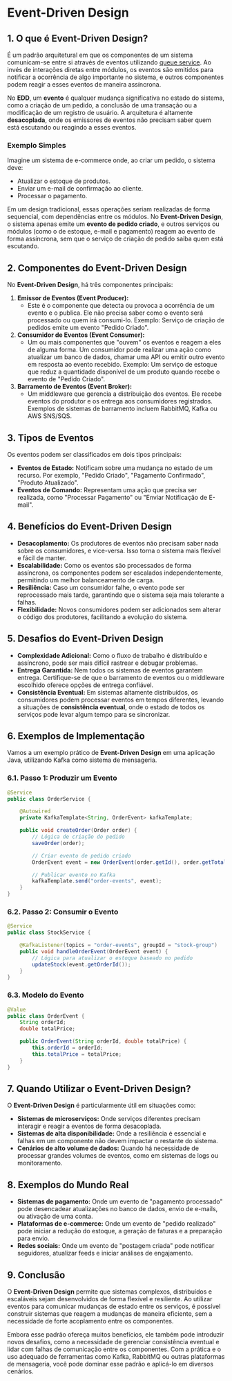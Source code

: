 # Event-Driven Design

## 1. O que é Event-Driven Design?

É um padrão arquitetural em que os componentes de um sistema comunicam-se entre si através de eventos utilizando [queue service](/microservice/queue-service). Ao invés de interações diretas entre módulos, os eventos são emitidos para notificar a ocorrência de algo importante no sistema, e outros componentes podem reagir a esses eventos de maneira assíncrona.

No **EDD**, um **evento** é qualquer mudança significativa no estado do sistema, como a criação de um pedido, a conclusão de uma transação ou a modificação de um registro de usuário. A arquitetura é altamente **desacoplada**, onde os emissores de eventos não precisam saber quem está escutando ou reagindo a esses eventos.

### Exemplo Simples

Imagine um sistema de e-commerce onde, ao criar um pedido, o sistema deve:

- Atualizar o estoque de produtos.
- Enviar um e-mail de confirmação ao cliente.
- Processar o pagamento.

Em um design tradicional, essas operações seriam realizadas de forma sequencial, com dependências entre os módulos. No **Event-Driven Design**, o sistema apenas emite um **evento de pedido criado**, e outros serviços ou módulos (como o de estoque, e-mail e pagamento) reagem ao evento de forma assíncrona, sem que o serviço de criação de pedido saiba quem está escutando.

## 2. Componentes do Event-Driven Design

No **Event-Driven Design**, há três componentes principais:

1. **Emissor de Eventos (Event Producer):**
    - Este é o componente que detecta ou provoca a ocorrência de um evento e o publica. Ele não precisa saber como o evento será processado ou quem irá consumi-lo. Exemplo: Serviço de criação de pedidos emite um evento "Pedido Criado".
2. **Consumidor de Eventos (Event Consumer):**
    - Um ou mais componentes que "ouvem" os eventos e reagem a eles de alguma forma. Um consumidor pode realizar uma ação como atualizar um banco de dados, chamar uma API ou emitir outro evento em resposta ao evento recebido. Exemplo: Um serviço de estoque que reduz a quantidade disponível de um produto quando recebe o evento de "Pedido Criado".
3. **Barramento de Eventos (Event Broker):**
    - Um middleware que gerencia a distribuição dos eventos. Ele recebe eventos do produtor e os entrega aos consumidores registrados. Exemplos de sistemas de barramento incluem RabbitMQ, Kafka ou AWS SNS/SQS.

## 3. Tipos de Eventos

Os eventos podem ser classificados em dois tipos principais:

- **Eventos de Estado:** Notificam sobre uma mudança no estado de um recurso. Por exemplo, "Pedido Criado", "Pagamento Confirmado", "Produto Atualizado".
- **Eventos de Comando:** Representam uma ação que precisa ser realizada, como "Processar Pagamento" ou "Enviar Notificação de E-mail".

## 4. Benefícios do Event-Driven Design

- **Desacoplamento:** Os produtores de eventos não precisam saber nada sobre os consumidores, e vice-versa. Isso torna o sistema mais flexível e fácil de manter.
- **Escalabilidade:** Como os eventos são processados de forma assíncrona, os componentes podem ser escalados independentemente, permitindo um melhor balanceamento de carga.
- **Resiliência:** Caso um consumidor falhe, o evento pode ser reprocessado mais tarde, garantindo que o sistema seja mais tolerante a falhas.
- **Flexibilidade:** Novos consumidores podem ser adicionados sem alterar o código dos produtores, facilitando a evolução do sistema.

## 5. Desafios do Event-Driven Design

- **Complexidade Adicional:** Como o fluxo de trabalho é distribuído e assíncrono, pode ser mais difícil rastrear e debugar problemas.
- **Entrega Garantida:** Nem todos os sistemas de eventos garantem entrega. Certifique-se de que o barramento de eventos ou o middleware escolhido oferece opções de entrega confiável.
- **Consistência Eventual:** Em sistemas altamente distribuídos, os consumidores podem processar eventos em tempos diferentes, levando a situações de **consistência eventual**, onde o estado de todos os serviços pode levar algum tempo para se sincronizar.

## 6. Exemplos de Implementação

Vamos a um exemplo prático de **Event-Driven Design** em uma aplicação Java, utilizando Kafka como sistema de mensageria.

### 6.1. Passo 1: Produzir um Evento

```java
@Service
public class OrderService {

    @Autowired
    private KafkaTemplate<String, OrderEvent> kafkaTemplate;

    public void createOrder(Order order) {
        // Lógica de criação do pedido
        saveOrder(order);

        // Criar evento de pedido criado
        OrderEvent event = new OrderEvent(order.getId(), order.getTotalPrice());

        // Publicar evento no Kafka
        kafkaTemplate.send("order-events", event);
    }
}

```

### 6.2. Passo 2: Consumir o Evento

```java
@Service
public class StockService {

    @KafkaListener(topics = "order-events", groupId = "stock-group")
    public void handleOrderEvent(OrderEvent event) {
        // Lógica para atualizar o estoque baseado no pedido
        updateStock(event.getOrderId());
    }
}

```

### 6.3. Modelo do Evento

```java
@Value
public class OrderEvent {
    String orderId;
    double totalPrice;

    public OrderEvent(String orderId, double totalPrice) {
        this.orderId = orderId;
        this.totalPrice = totalPrice;
    }
}

```

## 7. Quando Utilizar o Event-Driven Design?

O **Event-Driven Design** é particularmente útil em situações como:

- **Sistemas de microserviços:** Onde serviços diferentes precisam interagir e reagir a eventos de forma desacoplada.
- **Sistemas de alta disponibilidade:** Onde a resiliência é essencial e falhas em um componente não devem impactar o restante do sistema.
- **Cenários de alto volume de dados:** Quando há necessidade de processar grandes volumes de eventos, como em sistemas de logs ou monitoramento.

## 8. Exemplos do Mundo Real

- **Sistemas de pagamento:** Onde um evento de "pagamento processado" pode desencadear atualizações no banco de dados, envio de e-mails, ou ativação de uma conta.
- **Plataformas de e-commerce:** Onde um evento de "pedido realizado" pode iniciar a redução do estoque, a geração de faturas e a preparação para envio.
- **Redes sociais:** Onde um evento de "postagem criada" pode notificar seguidores, atualizar feeds e iniciar análises de engajamento.

## 9. Conclusão

O **Event-Driven Design** permite que sistemas complexos, distribuídos e escaláveis sejam desenvolvidos de forma flexível e resiliente. Ao utilizar eventos para comunicar mudanças de estado entre os serviços, é possível construir sistemas que reagem a mudanças de maneira eficiente, sem a necessidade de forte acoplamento entre os componentes.

Embora esse padrão ofereça muitos benefícios, ele também pode introduzir novos desafios, como a necessidade de gerenciar consistência eventual e lidar com falhas de comunicação entre os componentes. Com a prática e o uso adequado de ferramentas como Kafka, RabbitMQ ou outras plataformas de mensageria, você pode dominar esse padrão e aplicá-lo em diversos cenários.
